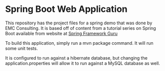 # Spring Boot Web Application
This repository has the project files for a spring demo that was done by EMC Consulting.  It is based off of content from a tutorial series on Spring Boot available from website at [Spring Framework Guru](https://springframework.guru)

To build this application, simply run a mvn package command.  It will run some unit tests.

It is configured to run against a hibernate database, but changing the application.properties will allow it to run against a MySQL database as well.


